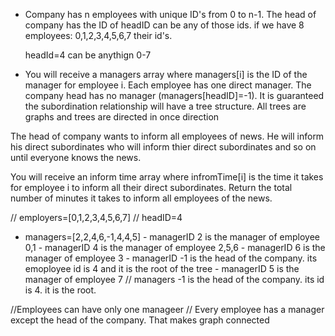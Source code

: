 - Company has n employees with unique ID's from 0 to n-1. The head of company has the ID of headID can be any of those ids. if we have 8 employees: 0,1,2,3,4,5,6,7 their id's.

  headId=4 can be anythign 0-7

- You will receive a managers array where managers[i] is the ID of the manager for employee i. Each employee has one direct manager. The company head has no manager (managers[headID]=-1). It is guaranteed the subordination relationship will have a tree structure. All trees are graphs and trees are directed in once direction

The head of company wants to inform all employees of news. He will inform his direct subordinates who will inform thier direct subordinates and so on until everyone knows the news.

You will receive an inform time array where infromTime[i] is the time it takes for employee i to inform all their direct subordinates. Return the total number of minutes it takes to inform all employees of the news.

// employers=[0,1,2,3,4,5,6,7]
// headID=4

- managers=[2,2,4,6,-1,4,4,5] - managerID 2 is the manager of employee 0,1 - managerID 4 is the manager of employee 2,5,6 - managerID 6 is the manager of employee 3 - managerID -1 is the head of the company. its emoployee id is 4 and it is the root of the tree - managerID 5 is the manager of employee 7
  // managers -1 is the head of the company. its id is 4. it is the root.

//Employees can have only one manageer
// Every employee has a manager except the head of the company. That makes graph connected
